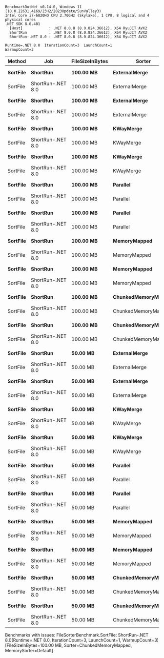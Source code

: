 ```

BenchmarkDotNet v0.14.0, Windows 11 (10.0.22631.4169/23H2/2023Update/SunValley3)
Intel Core i7-6820HQ CPU 2.70GHz (Skylake), 1 CPU, 8 logical and 4 physical cores
.NET SDK 8.0.401
  [Host]            : .NET 8.0.8 (8.0.824.36612), X64 RyuJIT AVX2
  ShortRun          : .NET 8.0.8 (8.0.824.36612), X64 RyuJIT AVX2
  ShortRun-.NET 8.0 : .NET 8.0.8 (8.0.824.36612), X64 RyuJIT AVX2

Runtime=.NET 8.0  IterationCount=3  LaunchCount=1  
WarmupCount=3  

```
| Method   | Job               | FileSizeInBytes | Sorter              | MemorySorter | Mean    | Error    | StdDev  | StdErr  | Min     | Q1      | Median  | Q3      | Max     | Op/s   | Rank | Gen0         | Gen1       | Gen2      | Allocated   |
|--------- |------------------ |---------------- |-------------------- |------------- |--------:|---------:|--------:|--------:|--------:|--------:|--------:|--------:|--------:|-------:|-----:|-------------:|-----------:|----------:|------------:|
| **SortFile** | **ShortRun**          | **100.00 MB**       | **ExternalMerge**       | **Default**      | **28.45 s** | **17.385 s** | **0.953 s** | **0.550 s** | **27.35 s** | **28.17 s** | **28.99 s** | **29.00 s** | **29.02 s** | **0.0351** |    **2** | **4810000.0000** | **38000.0000** | **4000.0000** | **19412.27 MB** |
| SortFile | ShortRun-.NET 8.0 | 100.00 MB       | ExternalMerge       | Default      | 30.57 s | 23.562 s | 1.292 s | 0.746 s | 29.27 s | 29.93 s | 30.59 s | 31.22 s | 31.85 s | 0.0327 |    2 | 4748000.0000 | 36000.0000 | 3000.0000 | 19175.35 MB |
| **SortFile** | **ShortRun**          | **100.00 MB**       | **ExternalMerge**       | **Quick**        | **29.62 s** | **35.841 s** | **1.965 s** | **1.134 s** | **27.38 s** | **28.93 s** | **30.47 s** | **30.75 s** | **31.02 s** | **0.0338** |    **2** | **5305000.0000** | **37000.0000** | **3000.0000** | **21393.74 MB** |
| SortFile | ShortRun-.NET 8.0 | 100.00 MB       | ExternalMerge       | Quick        | 47.73 s | 65.984 s | 3.617 s | 2.088 s | 45.54 s | 45.64 s | 45.75 s | 48.83 s | 51.91 s | 0.0210 |    2 | 5170000.0000 | 37000.0000 | 3000.0000 | 20854.12 MB |
| **SortFile** | **ShortRun**          | **100.00 MB**       | **KWayMerge**           | **Default**      | **30.45 s** |  **7.237 s** | **0.397 s** | **0.229 s** | **30.00 s** | **30.30 s** | **30.59 s** | **30.67 s** | **30.76 s** | **0.0328** |    **2** | **4757000.0000** | **36000.0000** | **2000.0000** | **19210.58 MB** |
| SortFile | ShortRun-.NET 8.0 | 100.00 MB       | KWayMerge           | Default      | 30.54 s |  3.169 s | 0.174 s | 0.100 s | 30.38 s | 30.45 s | 30.53 s | 30.63 s | 30.73 s | 0.0327 |    2 | 4802000.0000 | 36000.0000 | 3000.0000 |  19390.2 MB |
| **SortFile** | **ShortRun**          | **100.00 MB**       | **KWayMerge**           | **Quick**        | **31.23 s** |  **2.943 s** | **0.161 s** | **0.093 s** | **31.10 s** | **31.14 s** | **31.17 s** | **31.29 s** | **31.41 s** | **0.0320** |    **2** | **5251000.0000** | **38000.0000** | **4000.0000** | **21170.01 MB** |
| SortFile | ShortRun-.NET 8.0 | 100.00 MB       | KWayMerge           | Quick        | 38.54 s | 94.045 s | 5.155 s | 2.976 s | 34.06 s | 35.73 s | 37.40 s | 40.79 s | 44.17 s | 0.0259 |    2 | 5342000.0000 | 37000.0000 | 3000.0000 | 21536.71 MB |
| **SortFile** | **ShortRun**          | **100.00 MB**       | **Parallel**            | **Default**      | **31.37 s** | **21.072 s** | **1.155 s** | **0.667 s** | **30.43 s** | **30.73 s** | **31.03 s** | **31.84 s** | **32.66 s** | **0.0319** |    **2** | **4813000.0000** | **36000.0000** | **3000.0000** | **19457.63 MB** |
| SortFile | ShortRun-.NET 8.0 | 100.00 MB       | Parallel            | Default      | 30.53 s |  7.901 s | 0.433 s | 0.250 s | 30.25 s | 30.28 s | 30.32 s | 30.67 s | 31.03 s | 0.0328 |    2 | 4762000.0000 | 36000.0000 | 2000.0000 |  19257.3 MB |
| **SortFile** | **ShortRun**          | **100.00 MB**       | **Parallel**            | **Quick**        | **28.56 s** | **47.245 s** | **2.590 s** | **1.495 s** | **26.61 s** | **27.09 s** | **27.57 s** | **29.53 s** | **31.50 s** | **0.0350** |    **2** | **5266000.0000** | **39000.0000** | **4000.0000** |  **21259.9 MB** |
| SortFile | ShortRun-.NET 8.0 | 100.00 MB       | Parallel            | Quick        | 28.40 s |  6.648 s | 0.364 s | 0.210 s | 28.18 s | 28.19 s | 28.19 s | 28.51 s | 28.82 s | 0.0352 |    2 | 5408000.0000 | 35000.0000 | 3000.0000 | 21836.55 MB |
| **SortFile** | **ShortRun**          | **100.00 MB**       | **MemoryMapped**        | **Default**      | **26.20 s** |  **8.260 s** | **0.453 s** | **0.261 s** | **25.93 s** | **25.94 s** | **25.95 s** | **26.34 s** | **26.72 s** | **0.0382** |    **2** | **4462000.0000** | **61000.0000** | **2000.0000** | **18214.72 MB** |
| SortFile | ShortRun-.NET 8.0 | 100.00 MB       | MemoryMapped        | Default      | 27.64 s | 14.476 s | 0.793 s | 0.458 s | 26.76 s | 27.30 s | 27.83 s | 28.07 s | 28.31 s | 0.0362 |    2 | 4496000.0000 | 61000.0000 | 2000.0000 |    18350 MB |
| **SortFile** | **ShortRun**          | **100.00 MB**       | **MemoryMapped**        | **Quick**        | **31.33 s** |  **7.311 s** | **0.401 s** | **0.231 s** | **30.96 s** | **31.12 s** | **31.28 s** | **31.51 s** | **31.75 s** | **0.0319** |    **2** | **4903000.0000** | **63000.0000** | **3000.0000** | **19969.72 MB** |
| SortFile | ShortRun-.NET 8.0 | 100.00 MB       | MemoryMapped        | Quick        | 27.02 s |  4.875 s | 0.267 s | 0.154 s | 26.83 s | 26.87 s | 26.91 s | 27.12 s | 27.33 s | 0.0370 |    2 | 4964000.0000 | 62000.0000 | 2000.0000 | 20217.16 MB |
| **SortFile** | **ShortRun**          | **100.00 MB**       | **ChunkedMemoryMapped** | **Default**      | **31.93 s** |  **1.210 s** | **0.066 s** | **0.038 s** | **31.86 s** | **31.91 s** | **31.97 s** | **31.97 s** | **31.97 s** | **0.0313** |    **2** | **4750000.0000** | **30000.0000** | **4000.0000** | **19091.17 MB** |
| SortFile | ShortRun-.NET 8.0 | 100.00 MB       | ChunkedMemoryMapped | Default      |      NA |       NA |      NA |      NA |      NA |      NA |      NA |      NA |      NA |     NA |    ? |           NA |         NA |        NA |          NA |
| **SortFile** | **ShortRun**          | **100.00 MB**       | **ChunkedMemoryMapped** | **Quick**        | **33.69 s** |  **6.731 s** | **0.369 s** | **0.213 s** | **33.27 s** | **33.56 s** | **33.84 s** | **33.90 s** | **33.97 s** | **0.0297** |    **2** | **5203000.0000** | **30000.0000** | **4000.0000** | **20896.07 MB** |
| SortFile | ShortRun-.NET 8.0 | 100.00 MB       | ChunkedMemoryMapped | Quick        | 30.96 s | 43.034 s | 2.359 s | 1.362 s | 28.66 s | 29.76 s | 30.86 s | 32.12 s | 33.37 s | 0.0323 |    2 | 5264000.0000 | 29000.0000 | 4000.0000 | 21138.13 MB |
| **SortFile** | **ShortRun**          | **50.00 MB**        | **ExternalMerge**       | **Default**      | **13.97 s** | **28.181 s** | **1.545 s** | **0.892 s** | **12.58 s** | **13.13 s** | **13.69 s** | **14.66 s** | **15.63 s** | **0.0716** |    **1** | **2362000.0000** | **19000.0000** | **2000.0000** |  **9540.49 MB** |
| SortFile | ShortRun-.NET 8.0 | 50.00 MB        | ExternalMerge       | Default      | 12.31 s |  1.393 s | 0.076 s | 0.044 s | 12.23 s | 12.27 s | 12.31 s | 12.35 s | 12.38 s | 0.0812 |    1 | 2291000.0000 | 19000.0000 | 2000.0000 |  9257.73 MB |
| **SortFile** | **ShortRun**          | **50.00 MB**        | **ExternalMerge**       | **Quick**        | **13.10 s** |  **5.222 s** | **0.286 s** | **0.165 s** | **12.90 s** | **12.94 s** | **12.98 s** | **13.20 s** | **13.43 s** | **0.0763** |    **1** | **2545000.0000** | **19000.0000** | **2000.0000** | **10271.31 MB** |
| SortFile | ShortRun-.NET 8.0 | 50.00 MB        | ExternalMerge       | Quick        | 13.07 s |  5.315 s | 0.291 s | 0.168 s | 12.81 s | 12.91 s | 13.02 s | 13.20 s | 13.39 s | 0.0765 |    1 | 2484000.0000 | 19000.0000 | 2000.0000 | 10027.59 MB |
| **SortFile** | **ShortRun**          | **50.00 MB**        | **KWayMerge**           | **Default**      | **13.07 s** | **20.401 s** | **1.118 s** | **0.646 s** | **12.18 s** | **12.44 s** | **12.70 s** | **13.51 s** | **14.32 s** | **0.0765** |    **1** | **2320000.0000** | **19000.0000** | **2000.0000** |  **9376.31 MB** |
| SortFile | ShortRun-.NET 8.0 | 50.00 MB        | KWayMerge           | Default      | 13.13 s |  8.976 s | 0.492 s | 0.284 s | 12.61 s | 12.90 s | 13.20 s | 13.39 s | 13.58 s | 0.0762 |    1 | 2293000.0000 | 21000.0000 | 4000.0000 |  9259.21 MB |
| **SortFile** | **ShortRun**          | **50.00 MB**        | **KWayMerge**           | **Quick**        | **14.21 s** |  **7.342 s** | **0.402 s** | **0.232 s** | **13.77 s** | **14.04 s** | **14.31 s** | **14.43 s** | **14.55 s** | **0.0704** |    **1** | **2566000.0000** | **19000.0000** | **2000.0000** | **10355.27 MB** |
| SortFile | ShortRun-.NET 8.0 | 50.00 MB        | KWayMerge           | Quick        | 13.90 s | 10.464 s | 0.574 s | 0.331 s | 13.27 s | 13.66 s | 14.05 s | 14.22 s | 14.39 s | 0.0719 |    1 | 2569000.0000 | 18000.0000 | 2000.0000 | 10368.49 MB |
| **SortFile** | **ShortRun**          | **50.00 MB**        | **Parallel**            | **Default**      | **12.56 s** |  **5.720 s** | **0.314 s** | **0.181 s** | **12.33 s** | **12.38 s** | **12.43 s** | **12.67 s** | **12.92 s** | **0.0796** |    **1** | **2369000.0000** | **21000.0000** | **4000.0000** |  **9574.96 MB** |
| SortFile | ShortRun-.NET 8.0 | 50.00 MB        | Parallel            | Default      | 13.03 s | 10.845 s | 0.594 s | 0.343 s | 12.57 s | 12.69 s | 12.80 s | 13.25 s | 13.70 s | 0.0768 |    1 | 2328000.0000 | 20000.0000 | 3000.0000 |  9415.66 MB |
| **SortFile** | **ShortRun**          | **50.00 MB**        | **Parallel**            | **Quick**        | **15.55 s** | **36.099 s** | **1.979 s** | **1.142 s** | **13.41 s** | **14.66 s** | **15.91 s** | **16.61 s** | **17.32 s** | **0.0643** |    **1** | **2538000.0000** | **19000.0000** | **2000.0000** | **10260.06 MB** |
| SortFile | ShortRun-.NET 8.0 | 50.00 MB        | Parallel            | Quick        | 13.37 s |  5.273 s | 0.289 s | 0.167 s | 13.06 s | 13.24 s | 13.41 s | 13.52 s | 13.64 s | 0.0748 |    1 | 2534000.0000 | 18000.0000 | 2000.0000 | 10242.47 MB |
| **SortFile** | **ShortRun**          | **50.00 MB**        | **MemoryMapped**        | **Default**      | **11.93 s** |  **0.484 s** | **0.027 s** | **0.015 s** | **11.91 s** | **11.91 s** | **11.91 s** | **11.94 s** | **11.96 s** | **0.0838** |    **1** | **2122000.0000** | **33000.0000** | **2000.0000** |  **8671.43 MB** |
| SortFile | ShortRun-.NET 8.0 | 50.00 MB        | MemoryMapped        | Default      | 12.22 s |  6.267 s | 0.343 s | 0.198 s | 11.83 s | 12.09 s | 12.35 s | 12.41 s | 12.47 s | 0.0819 |    1 | 2160000.0000 | 31000.0000 | 6000.0000 |  8810.39 MB |
| **SortFile** | **ShortRun**          | **50.00 MB**        | **MemoryMapped**        | **Quick**        | **13.04 s** |  **6.484 s** | **0.355 s** | **0.205 s** | **12.64 s** | **12.91 s** | **13.17 s** | **13.25 s** | **13.32 s** | **0.0767** |    **1** | **2376000.0000** | **32000.0000** | **6000.0000** |  **9668.83 MB** |
| SortFile | ShortRun-.NET 8.0 | 50.00 MB        | MemoryMapped        | Quick        | 13.82 s |  8.493 s | 0.466 s | 0.269 s | 13.31 s | 13.61 s | 13.92 s | 14.07 s | 14.22 s | 0.0724 |    1 | 2354000.0000 | 32000.0000 | 6000.0000 |  9584.18 MB |
| **SortFile** | **ShortRun**          | **50.00 MB**        | **ChunkedMemoryMapped** | **Default**      | **11.34 s** |  **2.388 s** | **0.131 s** | **0.076 s** | **11.24 s** | **11.27 s** | **11.29 s** | **11.39 s** | **11.49 s** | **0.0882** |    **1** | **2042000.0000** | **17000.0000** | **4000.0000** |  **8211.98 MB** |
| SortFile | ShortRun-.NET 8.0 | 50.00 MB        | ChunkedMemoryMapped | Default      | 11.44 s |  2.121 s | 0.116 s | 0.067 s | 11.37 s | 11.37 s | 11.38 s | 11.48 s | 11.58 s | 0.0874 |    1 | 2102000.0000 | 16000.0000 | 4000.0000 |  8454.53 MB |
| **SortFile** | **ShortRun**          | **50.00 MB**        | **ChunkedMemoryMapped** | **Quick**        | **11.99 s** |  **1.972 s** | **0.108 s** | **0.062 s** | **11.92 s** | **11.92 s** | **11.93 s** | **12.02 s** | **12.11 s** | **0.0834** |    **1** | **2330000.0000** | **17000.0000** | **4000.0000** |  **9362.84 MB** |
| SortFile | ShortRun-.NET 8.0 | 50.00 MB        | ChunkedMemoryMapped | Quick        | 12.18 s |  1.274 s | 0.070 s | 0.040 s | 12.11 s | 12.14 s | 12.17 s | 12.21 s | 12.25 s | 0.0821 |    1 | 2282000.0000 | 17000.0000 | 4000.0000 |     9172 MB |

Benchmarks with issues:
  FileSorterBenchmark.SortFile: ShortRun-.NET 8.0(Runtime=.NET 8.0, IterationCount=3, LaunchCount=1, WarmupCount=3) [FileSizeInBytes=100.00 MB, Sorter=ChunkedMemoryMapped, MemorySorter=Default]
